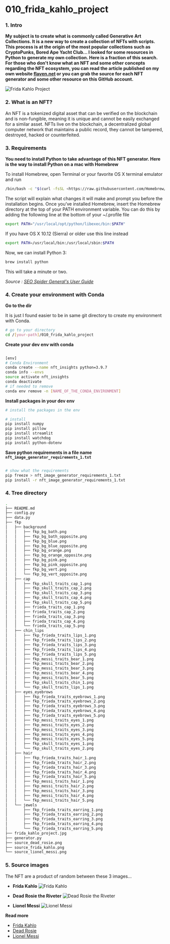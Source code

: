 # 010_frida_kahlo_project
### 1. Intro

**My subject is to create what is commonly called Generative Art Collections. It is a new way to create a collection of NFTs with scripts. This process is at the origin of the most popular collections such as CryptoPunks, Bored Ape Yacht Club... I looked for some resources in Python to generate my own collection. Here is a fraction of this search. For those who don't know what an NFT and some other concepts regarding the NFT ecosystem, you can read the article published on my own website [flaven.net](https://flaven.fr/) or you can grab the source for each NFT generator and some other resource on this GitHub account.**

![Frida Kahlo Project](frida_kahlo_project.jpg "Frida Kahlo Project")

### 2. What is an NFT?

An NFT is a tokenized digital asset that can be verified on the blockchain and is non-fungible, meaning it is unique and cannot be easily exchanged for a similar asset. NFTs live on the blockchain, a decentralized global computer network that maintains a public record, they cannot be tampered, destroyed, hacked or counterfeited.

### 3. Requirements

**You need to install Python to take advantage of this NFT generator. Here is the way to install Python on a mac with Homebrew**

To install Homebrew, open Terminal or your favorite OS X terminal emulator and run

```bash
/bin/bash -c "$(curl -fsSL <https://raw.githubusercontent.com/Homebrew/install/master/install.sh>)"
```

The script will explain what changes it will make and prompt you before the installation begins. Once you’ve installed Homebrew, insert the Homebrew directory at the top of your PATH environment variable. You can do this by adding the following line at the bottom of your ~/.profile file

```bash
export PATH="/usr/local/opt/python/libexec/bin:$PATH"
```

If you have OS X 10.12 (Sierra) or older use this line instead

```bash
export PATH=/usr/local/bin:/usr/local/sbin:$PATH
```

Now, we can install Python 3:

```bash
brew install python
```

This will take a minute or two.

*Source : [SEO Spider General's User Guide](https://docs.python-guide.org/starting/install3/osx/)*

### 4. Create your environment with Conda

**Go to the dir**

It is just I found easier to be in same git directory to create my environment with Conda.

```bash
# go to your directory
cd /[your-path]/010_frida_kahlo_project
```

**Create your dev env with conda**

```bash

[env]
# Conda Environment
conda create --name nft_insights python=3.9.7
conda info --envs
source activate nft_insights
conda deactivate
# if needed to remove
conda env remove -n [NAME_OF_THE_CONDA_ENVIRONMENT]

```

**Install packages in your dev env**

```bash
# install the packages in the env

# install
pip install numpy
pip install pillow
pip install streamlit
pip install watchdog
pip install python-dotenv

```

**Save python requirements in a file name `nft_image_generator_requirements_1.txt`**

```bash

# show what the requirements
pip freeze > nft_image_generator_requirements_1.txt
pip install -r nft_image_generator_requirements_1.txt

```

### 4. Tree directory

```bash
.
├── README.md
├── config.py
├── data.py
├── fkp
│   ├── background
│   │   ├── fkp_bg_bath.png
│   │   ├── fkp_bg_bath_opposite.png
│   │   ├── fkp_bg_blue.png
│   │   ├── fkp_bg_blue_opposite.png
│   │   ├── fkp_bg_orange.png
│   │   ├── fkp_bg_orange_opposite.png
│   │   ├── fkp_bg_pink.png
│   │   ├── fkp_bg_pink_opposite.png
│   │   ├── fkp_bg_vert.png
│   │   └── fkp_bg_vert_opposite.png
│   ├── cap
│   │   ├── fkp_skull_traits_cap_1.png
│   │   ├── fkp_skull_traits_cap_2.png
│   │   ├── fkp_skull_traits_cap_3.png
│   │   ├── fkp_skull_traits_cap_4.png
│   │   ├── fkp_skull_traits_cap_5.png
│   │   ├── frieda_traits_cap_1.png
│   │   ├── frieda_traits_cap_2.png
│   │   ├── frieda_traits_cap_3.png
│   │   ├── frieda_traits_cap_4.png
│   │   └── frieda_traits_cap_5.png
│   ├── chin_lips
│   │   ├── fkp_frieda_traits_lips_1.png
│   │   ├── fkp_frieda_traits_lips_2.png
│   │   ├── fkp_frieda_traits_lips_3.png
│   │   ├── fkp_frieda_traits_lips_4.png
│   │   ├── fkp_frieda_traits_lips_5.png
│   │   ├── fkp_messi_traits_bear_1.png
│   │   ├── fkp_messi_traits_bear_2.png
│   │   ├── fkp_messi_traits_bear_3.png
│   │   ├── fkp_messi_traits_bear_4.png
│   │   ├── fkp_messi_traits_bear_5.png
│   │   ├── fkp_skull_traits_chin_1.png
│   │   └── fkp_skull_traits_lips_1.png
│   ├── eyes_eyebrows
│   │   ├── fkp_frieda_traits_eyebrows_1.png
│   │   ├── fkp_frieda_traits_eyebrows_2.png
│   │   ├── fkp_frieda_traits_eyebrows_3.png
│   │   ├── fkp_frieda_traits_eyebrows_4.png
│   │   ├── fkp_frieda_traits_eyebrows_5.png
│   │   ├── fkp_messi_traits_eyes_1.png
│   │   ├── fkp_messi_traits_eyes_2.png
│   │   ├── fkp_messi_traits_eyes_3.png
│   │   ├── fkp_messi_traits_eyes_4.png
│   │   ├── fkp_messi_traits_eyes_5.png
│   │   ├── fkp_skull_traits_eyes_1.png
│   │   └── fkp_skull_traits_eyes_2.png
│   ├── hair
│   │   ├── fkp_frieda_traits_hair_1.png
│   │   ├── fkp_frieda_traits_hair_2.png
│   │   ├── fkp_frieda_traits_hair_3.png
│   │   ├── fkp_frieda_traits_hair_4.png
│   │   ├── fkp_frieda_traits_hair_5.png
│   │   ├── fkp_messi_traits_hair_1.png
│   │   ├── fkp_messi_traits_hair_2.png
│   │   ├── fkp_messi_traits_hair_3.png
│   │   ├── fkp_messi_traits_hair_4.png
│   │   └── fkp_messi_traits_hair_5.png
│   └── jewels
│       ├── fkp_frieda_traits_earring_1.png
│       ├── fkp_frieda_traits_earring_2.png
│       ├── fkp_frieda_traits_earring_3.png
│       ├── fkp_frieda_traits_earring_4.png
│       └── fkp_frieda_traits_earring_5.png
├── frida_kahlo_project.jpg
├── generator.py
├── source_dead_rosie.png
├── source_frida_kahlo.png
└── source_lionel_messi.png
```

### 5. Source images

The NFT are a product of random between these 3 images...


- **Frida Kahlo**
![Frida Kahlo](source_frida_kahlo.png "Frida Kahlo")

- **Dead Rosie the Riveter**
![Dead Rosie the Riveter](source_dead_rosie.png "Dead Rosie the Riveter")

- **Lionel Messi**
![Lionel Messi](source_lionel_messi.png "Lionel Messi")

**Read more**
- [Frida Kahlo](https://es.wikipedia.org/wiki/Frida_Kahlo)
- [Dead Rosie](https://en.wikipedia.org/wiki/Rosie_the_Riveter)
- [Lionel Messi](https://es.wikipedia.org/wiki/Lionel_Messi)



<!-- 
## VIDEOS

[Python, Screaming Frog, SEO, Automate, POC Part 1 Manipulating Data with Streamlit & SQLite with the help of SQLAlchemy](https://www.youtube.com/watch?v=6R0HYHIVVUQ)
[![Python, Screaming Frog, SEO, Automate, POC Part 1 Manipulating Data with Streamlit & SQLite with the help of SQLAlchemy](howto_python_automate_screaming_frog_using_sql_lite_streamlit_good_001.png)](https://www.youtube.com/watch?v=6R0HYHIVVUQ)

[Python, Screaming Frog, SEO, Automate, POC Part 2 Creating Database in SQLite with Streamlit and SQLAlchemy](https://www.youtube.com/watch?v=i_WrW5-i2wY)
[![Python, Screaming Frog, SEO, Automate, POC Part 2 Creating Database in SQLite with Streamlit and SQLAlchemy](howto_python_automate_screaming_frog_using_sql_lite_streamlit_002.png)](https://www.youtube.com/watch?v=i_WrW5-i2wY)

[Python, Screaming Frog, SEO, Automate, POC Part 3 Creating Database in SQLite with Streamlit and SQLAlchemy](https://www.youtube.com/watch?v=PMC36ZGDWQ8)
[![Python, Screaming Frog, SEO, Automate, POC Part 3 Creating Database in SQLite with Streamlit and SQLAlchemy](howto_python_automate_screaming_frog_using_the_streamlit_003.png)](https://www.youtube.com/watch?v=PMC36ZGDWQ8)
 -->
